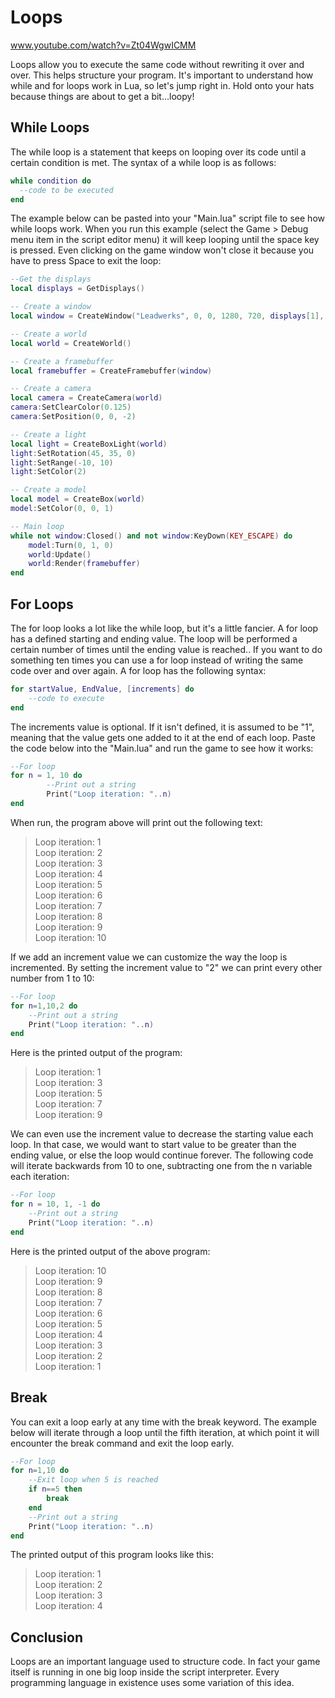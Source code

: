 # Loops

www.youtube.com/watch?v=Zt04WgwICMM

Loops allow you to execute the same code without rewriting it over and over.  This helps structure your program.  It's important to understand how while and for loops work in Lua, so let's jump right in. Hold onto your hats because things are about to get a bit...loopy!

## While Loops

The while loop is a statement that keeps on looping over its code until a certain condition is met. The syntax of a while loop is as follows:
```lua
while condition do
  --code to be executed
end
```

The example below can be pasted into your "Main.lua" script file to see how while loops work.  When you run this example (select the Game > Debug menu item in the script editor menu) it will keep looping until the space key is pressed.  Even clicking on the game window won't close it because you have to press Space to exit the loop:
```lua
--Get the displays
local displays = GetDisplays()

-- Create a window
local window = CreateWindow("Leadwerks", 0, 0, 1280, 720, displays[1], WINDOW_CENTER + WINDOW_TITLEBAR)

-- Create a world
local world = CreateWorld()

-- Create a framebuffer
local framebuffer = CreateFramebuffer(window)

-- Create a camera
local camera = CreateCamera(world)
camera:SetClearColor(0.125)
camera:SetPosition(0, 0, -2)

-- Create a light
local light = CreateBoxLight(world)
light:SetRotation(45, 35, 0)
light:SetRange(-10, 10)
light:SetColor(2)

-- Create a model
local model = CreateBox(world)
model:SetColor(0, 0, 1)

-- Main loop
while not window:Closed() and not window:KeyDown(KEY_ESCAPE) do
    model:Turn(0, 1, 0)
    world:Update()
    world:Render(framebuffer)
end
```

## For Loops

The for loop looks a lot like the while loop, but it's a little fancier.  A for loop has a defined starting and ending value.  The loop will be performed a certain number of times until the ending value is reached.. If you want to do something ten times you can use a for loop instead of writing the same code over and over again.
A for loop has the following syntax:
```lua
for startValue, EndValue, [increments] do
	--code to execute
end
```

The increments value is optional.  If it isn't defined, it is assumed to be "1", meaning that the value gets one added to it at the end of each loop.  Paste the code below into the "Main.lua" and run the game to see how it works:
```lua
--For loop
for n = 1, 10 do
        --Print out a string
        Print("Loop iteration: "..n)
end
```
When run, the program above will print out the following text:
> Loop iteration: 1  
Loop iteration: 2  
Loop iteration: 3  
Loop iteration: 4  
Loop iteration: 5  
Loop iteration: 6  
Loop iteration: 7  
Loop iteration: 8  
Loop iteration: 9  
Loop iteration: 10  

If we add an increment value we can customize the way the loop is incremented.  By setting the increment value to "2" we can print every other number from 1 to 10:
```lua
--For loop
for n=1,10,2 do
	--Print out a string
	Print("Loop iteration: "..n)
end
```
Here is the printed output of the program:
> Loop iteration: 1  
Loop iteration: 3  
Loop iteration: 5  
Loop iteration: 7  
Loop iteration: 9  

We can even use the increment value to decrease the starting value each loop.  In that case, we would want to start value to be greater than the ending value, or else the loop would continue forever.  The following code will iterate backwards from 10 to one, subtracting one from the n variable each iteration:
```lua
--For loop
for n = 10, 1, -1 do
	--Print out a string
	Print("Loop iteration: "..n)
end
```
Here is the printed output of the above program:
> Loop iteration: 10  
Loop iteration: 9  
Loop iteration: 8  
Loop iteration: 7  
Loop iteration: 6  
Loop iteration: 5  
Loop iteration: 4  
Loop iteration: 3  
Loop iteration: 2  
Loop iteration: 1  

## Break

You can exit a loop early at any time with the break keyword.  The example below will iterate through a loop until the fifth iteration, at which point it will encounter the break command and exit the loop early.
```lua
--For loop
for n=1,10 do
	--Exit loop when 5 is reached
	if n==5 then
		break
	end
	--Print out a string
	Print("Loop iteration: "..n)
end
```
The printed output of this program looks like this:

> Loop iteration: 1  
Loop iteration: 2  
Loop iteration: 3  
Loop iteration: 4  

## Conclusion
Loops are an important language used to structure code.  In fact your game itself is running in one big loop inside the script interpreter.  Every programming language in existence uses some variation of this idea.
